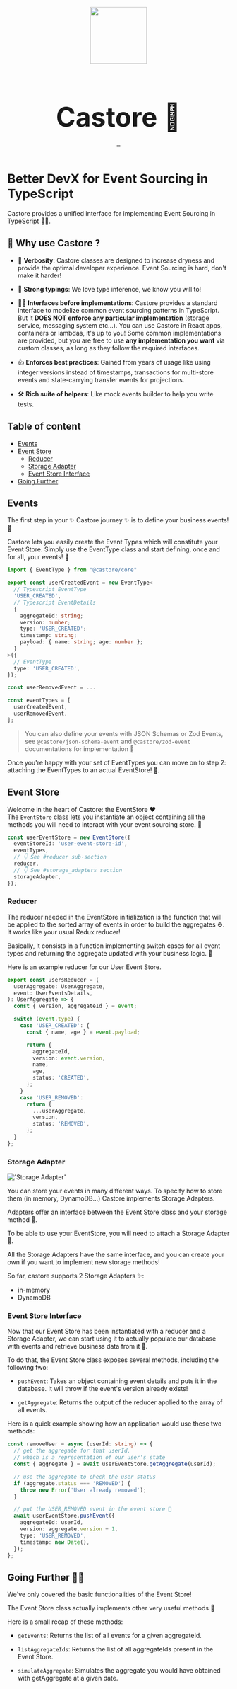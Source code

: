 <p align="center">
    <img src="assets/logo.svg" height="128">
    <h1 style="border-bottom:none;font-size:60px;margin-bottom:0;" align="center" >Castore 🦫</h1>
</p>
<p align="center">
  <a aria-label="NPM version" href="https://www.npmjs.com/package/@castore/core">
    <img alt="" src="https://img.shields.io/npm/v/@castore/core?color=935e0e&style=for-the-badge">
  </a>
  <a aria-label="License" href="https://github.com/castore-dev/castore/blob/main/LICENSE">
    <img alt="" src="https://img.shields.io/github/license/castore-dev/castore?color=%23F8A11C&style=for-the-badge">
  </a>
    <img alt="" src=https://img.shields.io/npm/dt/@castore/core?color=%23B7612E&style=for-the-badge>
    <br/>
    <br/>
</p>

# Better DevX for Event Sourcing in TypeScript

Castore provides a unified interface for implementing Event Sourcing in TypeScript 🦸‍♂️.

## 🤔 Why use Castore ?

- 💬 **Verbosity**: Castore classes are designed to increase dryness and provide the optimal developer experience. Event Sourcing is hard, don't make it harder!

- 📝 **Strong typings**: We love type inference, we know you will to!

- 🏄‍♂️ **Interfaces before implementations**: Castore provides a standard interface to modelize common event sourcing patterns in TypeScript. But it **DOES NOT enforce any particular implementation** (storage service, messaging system etc...). You can use Castore in React apps, containers or lambdas, it's up to you! Some common implementations are provided, but you are free to use **any implementation you want** via custom classes, as long as they follow the required interfaces.

- 👍 **Enforces best practices**: Gained from years of usage like using integer versions instead of timestamps, transactions for multi-store events and state-carrying transfer events for projections.

- 🛠 **Rich suite of helpers**: Like mock events builder to help you write tests.

## Table of content

- [Events](#events)
- [Event Store](#event-store)
  - [Reducer](#reducer)
  - [Storage Adapter](#storage-adapter)
  - [Event Store Interface](#event-store-interface)
- [Going Further](#going-further-🏃‍♂️)

## Events

The first step in your ✨ Castore journey ✨ is to define your business events! 🦫

Castore lets you easily create the Event Types which will constitute your Event Store.
Simply use the EventType class and start defining, once and for all, your events! 🎉

```ts
import { EventType } from "@castore/core"

export const userCreatedEvent = new EventType<
  // Typescript EventType
  'USER_CREATED',
  // Typescript EventDetails
  {
    aggregateId: string;
    version: number;
    type: 'USER_CREATED';
    timestamp: string;
    payload: { name: string; age: number };
  }
>({
  // EventType
  type: 'USER_CREATED',
});

const userRemovedEvent = ...

const eventTypes = [
  userCreatedEvent,
  userRemovedEvent,
];

```

> You can also define your events with JSON Schemas or Zod Events, see `@castore/json-schema-event` and `@castore/zod-event` documentations for implementation 🦫

Once you're happy with your set of EventTypes you can move on to step 2: attaching the EventTypes to an actual EventStore! 🏪.

## Event Store

Welcome in the heart of Castore: the EventStore ❤️<br/>
The `EventStore` class lets you instantiate an object containing all the methods you will need to interact with your event sourcing store. 💪

```typescript
const userEventStore = new EventStore({
  eventStoreId: 'user-event-store-id',
  eventTypes,
  // 👇 See #reducer sub-section
  reducer,
  // 👇 See #storage_adapters section
  storageAdapter,
});
```

### Reducer

The reducer needed in the EventStore initialization is the function that will be applied to the sorted array of events in order to build the aggregates ⚙️. It works like your usual Redux reducer!

Basically, it consists in a function implementing switch cases for all event types and returning the aggregate updated with your business logic. 🧠

Here is an example reducer for our User Event Store.

```ts
export const usersReducer = (
  userAggregate: UserAggregate,
  event: UserEventsDetails,
): UserAggregate => {
  const { version, aggregateId } = event;

  switch (event.type) {
    case 'USER_CREATED': {
      const { name, age } = event.payload;

      return {
        aggregateId,
        version: event.version,
        name,
        age,
        status: 'CREATED',
      };
    }
    case 'USER_REMOVED':
      return {
        ...userAggregate,
        version,
        status: 'REMOVED',
      };
  }
};
```

### Storage Adapter

!['Storage Adapter'](/assets/storage_adapter_schema.png)

You can store your events in many different ways. To specify how to store them (in memory, DynamoDB...) Castore implements Storage Adapters.

Adapters offer an interface between the Event Store class and your storage method 💾.

To be able to use your EventStore, you will need to attach a Storage Adapter 🔗.

All the Storage Adapters have the same interface, and you can create your own if you want to implement new storage methods!

So far, castore supports 2 Storage Adapters ✨:

- in-memory
- DynamoDB

### Event Store Interface

Now that our Event Store has been instantiated with a reducer and a Storage Adapter, we can start using it to actually populate our database with events and retrieve business data from it 🌈.

To do that, the Event Store class exposes several methods, including the following two:

- `pushEvent`: Takes an object containing event details and puts it in the database. It will throw if the event's version already exists!

- `getAggregate`: Returns the output of the reducer applied to the array of all events.

Here is a quick example showing how an application would use these two methods:

```ts
const removeUser = async (userId: string) => {
  // get the aggregate for that userId,
  // which is a representation of our user's state
  const { aggregate } = await userEventStore.getAggregate(userId);

  // use the aggregate to check the user status
  if (aggregate.status === 'REMOVED') {
    throw new Error('User already removed');
  }

  // put the USER_REMOVED event in the event store 🦫
  await userEventStore.pushEvent({
    aggregateId: userId,
    version: aggregate.version + 1,
    type: 'USER_REMOVED',
    timestamp: new Date(),
  });
};
```

## Going Further 🏃‍♂️

We've only covered the basic functionalities of the Event Store!

The Event Store class actually implements other very useful methods 💪

Here is a small recap of these methods:

- `getEvents`: Returns the list of all events for a given aggregateId.

- `listAggregateIds`: Returns the list of all aggregateIds present in the Event Store.

- `simulateAggregate`: Simulates the aggregate you would have obtained with getAggregate at a given date.
